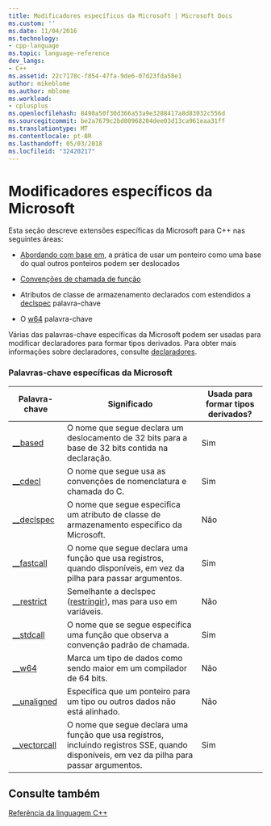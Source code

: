 ```yaml
---
title: Modificadores específicos da Microsoft | Microsoft Docs
ms.custom: ''
ms.date: 11/04/2016
ms.technology:
- cpp-language
ms.topic: language-reference
dev_langs:
- C++
ms.assetid: 22c7178c-f854-47fa-9de6-07d23fda58e1
author: mikeblome
ms.author: mblome
ms.workload:
- cplusplus
ms.openlocfilehash: 8490a50f30d366a53a9e3288417a8d83032c556d
ms.sourcegitcommit: be2a7679c2bd80968204dee03d13ca961eaa31ff
ms.translationtype: MT
ms.contentlocale: pt-BR
ms.lasthandoff: 05/03/2018
ms.locfileid: "32420217"
---
```

# <a name="microsoft-specific-modifiers"></a>Modificadores específicos da Microsoft
Esta seção descreve extensões específicas da Microsoft para C++ nas seguintes áreas:  
  
-   [Abordando com base em](../cpp/based-addressing.md), a prática de usar um ponteiro como uma base do qual outros ponteiros podem ser deslocados  
  
-   [Convenções de chamada de função](../cpp/calling-conventions.md)  
  
-   Atributos de classe de armazenamento declarados com estendidos a [declspec](../cpp/declspec.md) palavra-chave  
  
-   O [w64](../cpp/w64.md) palavra-chave  
  
 Várias das palavras-chave específicas da Microsoft podem ser usadas para modificar declaradores para formar tipos derivados. Para obter mais informações sobre declaradores, consulte [declaradores](http://msdn.microsoft.com/en-us/8a7b9b51-92bd-4ac0-b3fe-0c4abe771838).  
  
### <a name="microsoft-specific-keywords"></a>Palavras-chave específicas da Microsoft  
  
|Palavra-chave|Significado|Usada para formar tipos derivados?|  
|-------------|-------------|---------------------------------|  
|[__based](../cpp/based-grammar.md)|O nome que segue declara um deslocamento de 32 bits para a base de 32 bits contida na declaração.|Sim|  
|[__cdecl](../cpp/cdecl.md)|O nome que segue usa as convenções de nomenclatura e chamada do C.|Sim|  
|[__declspec](../cpp/declspec.md)|O nome que segue especifica um atributo de classe de armazenamento específico da Microsoft.|Não|  
|[__fastcall](../cpp/fastcall.md)|O nome que segue declara uma função que usa registros, quando disponíveis, em vez da pilha para passar argumentos.|Sim|  
|[__restrict](../cpp/extension-restrict.md)|Semelhante a declspec ([restringir](../cpp/restrict.md)), mas para uso em variáveis.|Não|  
|[__stdcall](../cpp/stdcall.md)|O nome que se segue especifica uma função que observa a convenção padrão de chamada.|Sim|  
|[__w64](../cpp/w64.md)|Marca um tipo de dados como sendo maior em um compilador de 64 bits.|Não|  
|[__unaligned](../cpp/unaligned.md)|Especifica que um ponteiro para um tipo ou outros dados não está alinhado.|Não|  
|[__vectorcall](../cpp/vectorcall.md)|O nome que segue declara uma função que usa registros, incluindo registros SSE, quando disponíveis, em vez da pilha para passar argumentos.|Sim|  
  
## <a name="see-also"></a>Consulte também  
 [Referência da linguagem C++](../cpp/cpp-language-reference.md)